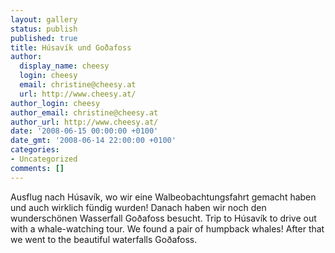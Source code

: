 ```yaml
---
layout: gallery
status: publish
published: true
title: Húsavík und Goðafoss
author:
  display_name: cheesy
  login: cheesy
  email: christine@cheesy.at
  url: http://www.cheesy.at/
author_login: cheesy
author_email: christine@cheesy.at
author_url: http://www.cheesy.at/
date: '2008-06-15 00:00:00 +0100'
date_gmt: '2008-06-14 22:00:00 +0100'
categories:
- Uncategorized
comments: []
---
```

<!--:de-->Ausflug nach Húsavík, wo wir eine Walbeobachtungsfahrt gemacht haben und auch wirklich fündig wurden! Danach haben wir noch den wunderschönen Wasserfall Goðafoss besucht.
<!--:--><!--:en-->Trip to Húsavík to drive out with a whale-watching tour. We found a pair of humpback whales! After that we went to the beautiful waterfalls Goðafoss.
<!--:-->
